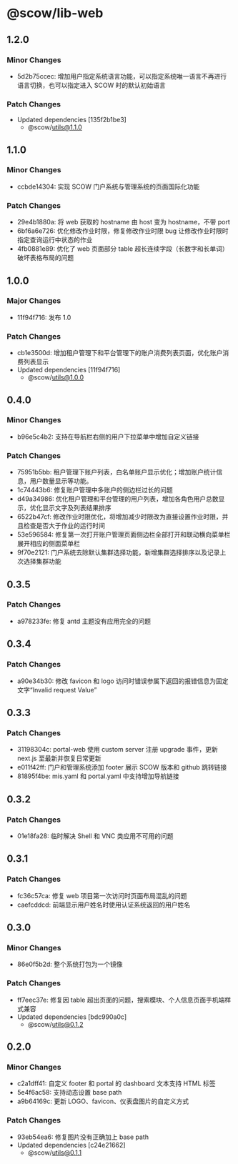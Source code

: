 # @scow/lib-web

## 1.2.0

### Minor Changes

- 5d2b75ccec: 增加用户指定系统语言功能，可以指定系统唯一语言不再进行语言切换，也可以指定进入 SCOW 时的默认初始语言

### Patch Changes

- Updated dependencies [135f2b1be3]
  - @scow/utils@1.1.0

## 1.1.0

### Minor Changes

- ccbde14304: 实现 SCOW 门户系统与管理系统的页面国际化功能

### Patch Changes

- 29e4b1880a: 将 web 获取的 hostname 由 host 变为 hostname，不带 port
- 6bf6a6e726: 优化修改作业时限，修复修改作业时限 bug 让修改作业时限时指定查询运行中状态的作业
- 4fb0881e89: 优化了 web 页面部分 table 超长连续字段（长数字和长单词）破坏表格布局的问题

## 1.0.0

### Major Changes

- 11f94f716: 发布 1.0

### Patch Changes

- cb1e3500d: 增加租户管理下和平台管理下的账户消费列表页面，优化账户消费列表显示
- Updated dependencies [11f94f716]
  - @scow/utils@1.0.0

## 0.4.0

### Minor Changes

- b96e5c4b2: 支持在导航栏右侧的用户下拉菜单中增加自定义链接

### Patch Changes

- 75951b5bb: 租户管理下账户列表，白名单账户显示优化；增加账户统计信息，用户数量显示等功能。
- 1c74443b6: 修复账户管理中多账户的侧边栏过长的问题
- d49a34986: 优化租户管理和平台管理的用户列表，增加各角色用户总数显示，优化显示文字及列表结果排序
- 6522b47cf: 修改作业时限优化，将增加减少时限改为直接设置作业时限，并且检查是否大于作业的运行时间
- 53e596584: 修复第一次打开账户管理页面侧边栏全部打开和联动横向菜单栏展开相应的侧面菜单栏
- 9f70e2121: 门户系统去除默认集群选择功能，新增集群选择排序以及记录上次选择集群功能

## 0.3.5

### Patch Changes

- a978233fe: 修复 antd 主题没有应用完全的问题

## 0.3.4

### Patch Changes

- a90e34b30: 修改 favicon 和 logo 访问时错误参属下返回的报错信息为固定文字“Invalid request Value”

## 0.3.3

### Patch Changes

- 31198304c: portal-web 使用 custom server 注册 upgrade 事件，更新 next.js 至最新并恢复日常更新
- e011f42ff: 门户和管理系统添加 footer 展示 SCOW 版本和 github 跳转链接
- 81895f4be: mis.yaml 和 portal.yaml 中支持增加导航链接

## 0.3.2

### Patch Changes

- 01e18fa28: 临时解决 Shell 和 VNC 类应用不可用的问题

## 0.3.1

### Patch Changes

- fc36c57ca: 修复 web 项目第一次访问时页面布局混乱的问题
- caefcddcd: 前端显示用户姓名时使用认证系统返回的用户姓名

## 0.3.0

### Minor Changes

- 86e0f5b2d: 整个系统打包为一个镜像

### Patch Changes

- ff7eec37e: 修复因 table 超出页面的问题，搜索模块、个人信息页面手机端样式兼容
- Updated dependencies [bdc990a0c]
  - @scow/utils@0.1.2

## 0.2.0

### Minor Changes

- c2a1dff41: 自定义 footer 和 portal 的 dashboard 文本支持 HTML 标签
- 5e4f6ac58: 支持动态设置 base path
- a9b64169c: 更新 LOGO、favicon、仪表盘图片的自定义方式

### Patch Changes

- 93eb54ea6: 修复图片没有正确加上 base path
- Updated dependencies [c24e21662]
  - @scow/utils@0.1.1
